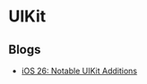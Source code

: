 # UIKit

## Blogs

- [iOS 26: Notable UIKit Additions](https://www.swiftjectivec.com/ios-26-notable-uikit-additions/)
